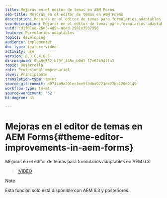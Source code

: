 ```yaml
---
title: Mejoras en el editor de temas en AEM Forms
seo-title: Mejoras en el editor de temas en AEM Forms
description: Mejoras en el editor de temas para formularios adaptables en AEM 6.3
seo-description: Mejoras en el editor de temas para formularios adaptables en AEM 6.3
uuid: cd1f01ee-2603-4d9a-a8ad-2981e3937956
feature: Formularios adaptables
topics: developing
audience: implementer
doc-type: feature video
activity: use
version: 6.3,6.4,6.5
discoiquuid: 9ba8c552-bf3f-445c-b0d1-17e62b34f1a2
topic: Desarrollo
role: Profesional empresarial
level: Principiante
translation-type: tm+mt
source-git-commit: d9714b9a291ec3ee5f3dba9723de72bb120d2149
workflow-type: tm+mt
source-wordcount: '62'
ht-degree: 4%

---
```



# Mejoras en el editor de temas en AEM Forms{#theme-editor-improvements-in-aem-forms}

Mejoras en el editor de temas para formularios adaptables en AEM 6.3

>[!VIDEO](https://video.tv.adobe.com/v/19497?quality=9&learn=on)

>[!NOTE]
>
>Esta función solo está disponible con AEM 6.3 y posteriores.

